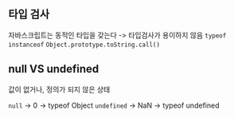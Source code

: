 ## 타입 검사

자바스크립트는 동적인 타입을 갖는다 -> 타입검사가 용이하지 않음
`typeof` `instanceof` `Object.prototype.toString.call()`

## null VS undefined

값이 없거나, 정의가 되지 않은 상태

`null` -> 0 -> typeof Object
`undefined` -> NaN -> typeof undefined
